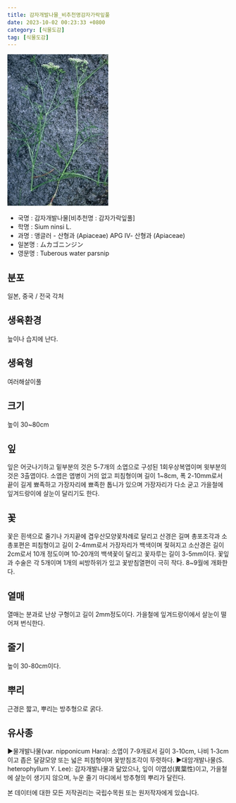 ```yaml
---
title: 감자개발나물_비추천명감자가락잎풀
date: 2023-10-02 00:23:33 +0800
category: [식물도감]
tag: [식물도감]
---
```




![감자개발나물[비추천명 : 감자가락잎풀]](/assets/img/fileUpload/plants/basic/Umbelliferae/Sium/8261/1_th2.JPG)
- 국명 : 감자개발나물[비추천명 : 감자가락잎풀]
- 학명 : Sium ninsi L.
- 과명 : 앵글러 - 산형과 (Apiaceae) APG Ⅳ- 산형과 (Apiaceae)
- 일본명 : ムカゴニンジン
- 영문명 : Tuberous water parsnip


## 분포
일본, 중국 / 전국 각처
## 생육환경
늪이나 습지에 난다.
## 생육형
여러해살이풀 
## 크기
높이 30~80cm
## 잎
잎은 어긋나기하고 밑부분의 것은 5-7개의 소엽으로 구성된 1회우상복엽이며 윗부분의 것은 3출엽이다. 소엽은 엽병이 거의 없고 피침형이며 길이 1~8cm, 폭 2-10mm로서 끝이 길게 뾰족하고 가장자리에 뾰족한 톱니가 있으며 가장자리가 다소 굳고 가을철에 잎겨드랑이에 살눈이 달리기도 한다.
## 꽃
꽃은 흰색으로 줄기나 가지끝에 겹우산모양꽃차례로 달리고 산경은 길며 총포조각과 소총포편은 피침형이고 길이 2-4mm로서 가장자리가 백색이며 젖혀지고 소산경은 길이 2cm로서 10개 정도이며 10-20개의 백색꽃이 달리고 꽃자루는 길이 3-5mm이다. 꽃잎과 수술은 각 5개이며 1개의 씨방하위가 있고 꽃받침열편이 극히 작다. 8~9월에 개화한다. 
## 열매
열매는 분과로 난상 구형이고 길이 2mm정도이다. 가을철에 잎겨드랑이에서 살눈이 떨어져 번식한다.
## 줄기
높이 30-80cm이다.
## 뿌리
근경은 짧고, 뿌리는 방추형으로 굵다.
## 유사종
▶물개발나물(var. nipponicum Hara): 소엽이 7-9개로서 길이 3-10cm, 나비 1-3cm이고 좁은 달걀모양 또는 넓은 피침형이며 꽃받침조각이 뚜렷하다.
▶대암개발나물(S. heterophyllum Y. Lee): 감자개발나물과 닮았으나, 잎이 이엽성(異葉性)이고, 가을철에 살눈이 생기지 않으며, 누운 줄기 마디에서 방추형의 뿌리가 달린다. 






본 데이터에 대한 모든 저작권리는 국립수목원 또는 원저작자에게 있습니다.
